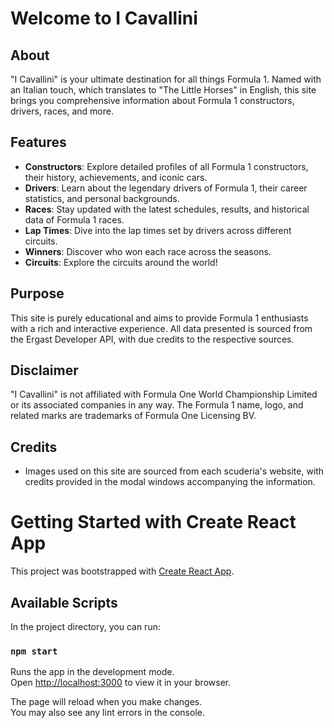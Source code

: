 

# Welcome to I Cavallini

## About

"I Cavallini" is your ultimate destination for all things Formula 1. Named with an Italian touch, which translates to "The Little Horses" in English, this site brings you comprehensive information about Formula 1 constructors, drivers, races, and more.

## Features

- **Constructors**: Explore detailed profiles of all Formula 1 constructors, their history, achievements, and iconic cars.
- **Drivers**: Learn about the legendary drivers of Formula 1, their career statistics, and personal backgrounds.
- **Races**: Stay updated with the latest schedules, results, and historical data of Formula 1 races.
- **Lap Times**: Dive into the lap times set by drivers across different circuits.
- **Winners**: Discover who won each race across the seasons.
- **Circuits**: Explore the circuits around the world!

## Purpose

This site is purely educational and aims to provide Formula 1 enthusiasts with a rich and interactive experience. All data presented is sourced from the Ergast Developer API, with due credits to the respective sources.

## Disclaimer

"I Cavallini" is not affiliated with Formula One World Championship Limited or its associated companies in any way. The Formula 1 name, logo, and related marks are trademarks of Formula One Licensing BV.

## Credits

- Images used on this site are sourced from each scuderia's website, with credits provided in the modal windows accompanying the information.

# Getting Started with Create React App

This project was bootstrapped with [Create React App](https://github.com/facebook/create-react-app).

## Available Scripts

In the project directory, you can run:

### `npm start`

Runs the app in the development mode.\
Open [http://localhost:3000](http://localhost:3000) to view it in your browser.

The page will reload when you make changes.\
You may also see any lint errors in the console.